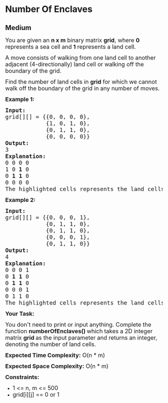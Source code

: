 # Number Of Enclaves
## Medium 
<div class="problem-statement">
                <p></p><p><span style="font-size:18px">You are given an <strong>n&nbsp;x m</strong>&nbsp;binary matrix <strong>grid</strong>, where <strong>0</strong> represents a sea cell and <strong>1</strong> represents a land cell.</span></p>

<p><span style="font-size:18px">A move consists of walking from one land cell to another adjacent (4-directionally) land cell or walking off the boundary of the grid.</span></p>

<p><span style="font-size:18px">Find the number of land cells in <strong>grid</strong> for which we cannot walk off the boundary of the grid in any number of moves.</span></p>

<p><strong><span style="font-size:18px">Example 1:</span></strong></p>

<pre><span style="font-size:18px"><strong>Input:</strong></span>
<span style="font-size:18px">grid[][] = {{0, 0, 0, 0},
            {1, 0, 1, 0},
            {0, 1, 1, 0},
            {0, 0, 0, 0}}</span>
<span style="font-size:18px"><strong>Output:</strong></span>
<span style="font-size:18px">3</span>
<span style="font-size:18px"><strong>Explanation:</strong></span>
<span style="font-size:18px">0 0 0 0
1 0 <strong>1</strong> 0
0 <strong>1</strong> <strong>1</strong> 0
0 0 0 0</span>
<span style="font-size:18px">The highlighted cells represents the land cells.</span>
</pre>

<p><strong><span style="font-size:18px">Example 2:</span></strong></p>

<pre><span style="font-size:18px"><strong>Input:</strong></span>
<span style="font-size:18px">grid[][] = {{0, 0, 0, 1},
            {0, 1, 1, 0},
            {0, 1, 1, 0},
            {0, 0, 0, 1},
            {0, 1, 1, 0}}</span>
<span style="font-size:18px"><strong>Output:</strong></span>
<span style="font-size:18px">4</span>
<span style="font-size:18px"><strong>Explanation:</strong></span>
<span style="font-size:18px">0 0 0 1
0 <strong>1</strong> <strong>1</strong> 0
0 <strong>1</strong> <strong>1</strong> 0
0 0 0 1
0 1 1 0</span>
<span style="font-size:18px">The highlighted cells represents the land cells.</span></pre>

<p><strong><span style="font-size:18px">Your Task:</span></strong></p>

<p><span style="font-size:18px">You don't need to print or input anything. Complete the function <strong>numberOfEnclaves()&nbsp;</strong>which takes a 2D integer matrix <strong>grid&nbsp;</strong>as the input parameter and returns an integer, denoting the number of land cells.</span></p>

<p><span style="font-size:18px"><strong>Expected Time Complexity:</strong> O(n * m)</span></p>

<p><span style="font-size:18px"><strong>Expected Space Complexity:</strong> O(n * m)</span></p>

<p><strong><span style="font-size:18px">Constraints:</span></strong></p>

<ul>
	<li><span style="font-size:18px">1 &lt;= n, m &lt;= 500</span></li>
	<li><span style="font-size:18px">grid[i][j] == 0 or 1</span></li>
</ul>
 <p></p>
            </div>